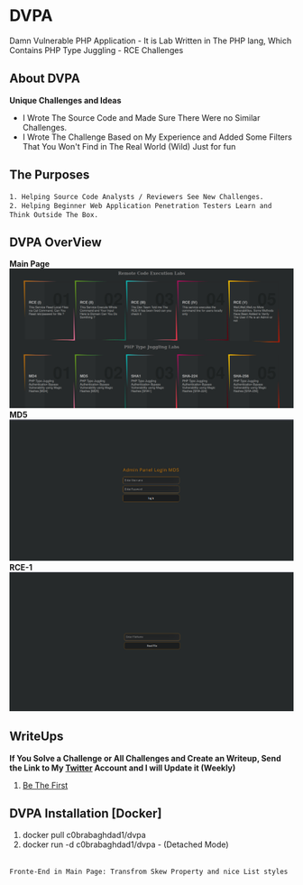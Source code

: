# DVPA

Damn Vulnerable PHP Application - It is Lab Written in The PHP lang, Which Contains PHP Type Juggling - RCE Challenges 


## About DVPA

**__Unique Challenges and Ideas__**
- I Wrote The Source Code and Made Sure There Were no Similar Challenges.
- I Wrote The Challenge Based on My Experience and Added Some Filters That You Won't Find in The Real World (Wild) Just for fun


## The Purposes

```
1. Helping Source Code Analysts / Reviewers See New Challenges.
2. Helping Beginner Web Application Penetration Testers Learn and Think Outside The Box.
```
## DVPA OverView

**Main Page**
![Main Page](https://github.com/c0brabaghdad1/DVPA/blob/main/Images/Main.png)
**MD5**
![MD5](https://github.com/c0brabaghdad1/DVPA/blob/main/Images/MD5.png)
**RCE-1**
![RCE-1](https://github.com/c0brabaghdad1/DVPA/blob/main/Images/RCE-1.png)



## WriteUps 

**If You Solve a Challenge or All Challenges and Create an Writeup, Send the Link to My [Twitter](https://twitter.com/c0brabaghdad1)
 Account and I will Update it (Weekly)** 

1. [Be The First]()


## DVPA Installation [Docker]
1. docker pull c0brabaghdad1/dvpa 
2. docker run -d c0brabaghdad1/dvpa - (Detached Mode)

##
`Fronte-End in Main Page: Transfrom Skew Property and nice List styles`
